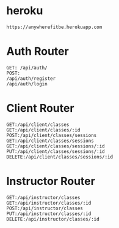 
# heroku
````
https://anywherefitbe.herokuapp.com
````

# Auth Router
````
GET: /api/auth/
POST: 
/api/auth/register
/api/auth/login

````
# Client Router
````
GET:/api/client/classes
GET:/api/client/classes/:id
POST:/api/client/classes/sessions
GET:/api/client/classes/sessions
GET:/api/client/classes/sessions/:id
PUT:/api/client/classes/sessions/:id
DELETE:/api/client/classes/sessions/:id
````

# Instructor Router
````
GET:/api/instructor/classes
GET:/api/instructor/classes/:id
POST:/api/instructor/classes
PUT:/api/instructor/classes/:id
DELETE:/api/instructor/classes/:id
````
